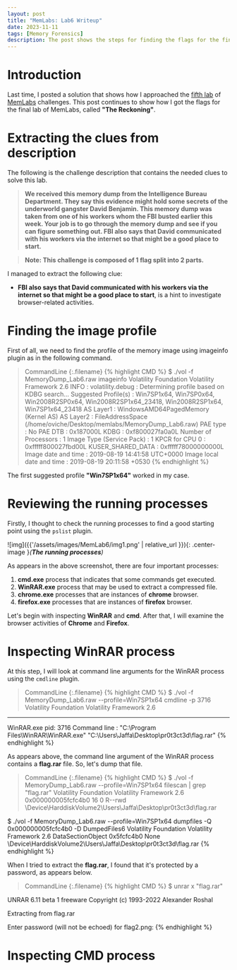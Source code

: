 ```yaml
---
layout: post
title: "MemLabs: Lab6 Writeup"
date: 2023-11-11
tags: [Memory Forensics] 
description: The post shows the steps for finding the flags for the final challenge of MemLabs.
---
```


# Introduction

Last time, I posted a solution that shows how I approached the [fifth lab](https://oviche.github.io/2023/11/MemLabs5/) of [MemLabs](https://github.com/stuxnet999/MemLabs/tree/master) challenges. This post continues to show how I got the flags for the final lab of MemLabs, called **"The Reckoning"**.

# Extracting the clues from description

The following is the challenge description that contains the needed clues to solve this lab.
> **We received this memory dump from the Intelligence Bureau Department. They say this evidence might hold some secrets of the underworld gangster David Benjamin. This memory dump was taken from one of his workers whom the FBI busted earlier this week. Your job is to go through the memory dump and see if you can figure something out. FBI also says that David communicated with his workers via the internet so that might be a good place to start.**

> **Note: This challenge is composed of 1 flag split into 2 parts.**

I managed to extract the following clue:
- **FBI also says that David communicated with his workers via the internet so that might be a good place to start**, is a hint to investigate browser-related activities.

# Finding the image profile

First of all, we need to find the profile of the memory image using imageinfo plugin as in the following command.
> CommandLine 
{:.filename}
{% highlight CMD %}
$ ./vol -f MemoryDump_Lab6.raw imageinfo
Volatility Foundation Volatility Framework 2.6
INFO    : volatility.debug    : Determining profile based on KDBG search...
          Suggested Profile(s) : Win7SP1x64, Win7SP0x64, Win2008R2SP0x64, Win2008R2SP1x64_23418, Win2008R2SP1x64, Win7SP1x64_23418
                     AS Layer1 : WindowsAMD64PagedMemory (Kernel AS)
                     AS Layer2 : FileAddressSpace (/home/oviche/Desktop/memlabs/MemoryDump_Lab6.raw)
                      PAE type : No PAE
                           DTB : 0x187000L
                          KDBG : 0xf800027fa0a0L
          Number of Processors : 1
     Image Type (Service Pack) : 1
                KPCR for CPU 0 : 0xfffff800027fbd00L
             KUSER_SHARED_DATA : 0xfffff78000000000L
           Image date and time : 2019-08-19 14:41:58 UTC+0000
     Image local date and time : 2019-08-19 20:11:58 +0530
{% endhighlight %}

The first suggested profile **"Win7SP1x64"** worked in my case.

# Reviewing the running processes

Firstly, I thought to check the running processes to find a good starting point using the `pslist` plugin.

![img]({{'/assets/images/MemLab6/img1.png' | relative_url }}){: .center-image }*(**The running processes**)*

As appears in the above screenshot, there are four important processes:
1. **cmd.exe** process that indicates that some commands get executed.
2. **WinRAR.exe** process that may be used to extract a compressed file.
3. **chrome.exe** processes that are instances of **chrome** browser.
4. **firefox.exe** processes that are instances of **firefox** browser.

Let's begin with inspecting **WinRAR** and **cmd**. After that, I will examine the browser activities of **Chrome** and **Firefox**.

# Inspecting WinRAR process

At this step, I will look at command line arguments for the WinRAR process using the `cmdline` plugin.

> CommandLine 
{:.filename}
{% highlight CMD %}
$ ./vol -f MemoryDump_Lab6.raw --profile=Win7SP1x64 cmdline -p 3716
Volatility Foundation Volatility Framework 2.6
************************************************************************
WinRAR.exe pid:   3716
Command line : "C:\Program Files\WinRAR\WinRAR.exe" "C:\Users\Jaffa\Desktop\pr0t3ct3d\flag.rar"
{% endhighlight %}

As appears above, the command line argument of the WinRAR process contains a **flag.rar** file. So, let's dump that file.

> CommandLine 
{:.filename}
{% highlight CMD %}
$ ./vol -f MemoryDump_Lab6.raw --profile=Win7SP1x64 filescan | grep "flag.rar"
Volatility Foundation Volatility Framework 2.6
0x000000005fcfc4b0     16      0 R--rwd \Device\HarddiskVolume2\Users\Jaffa\Desktop\pr0t3ct3d\flag.rar

$ ./vol -f MemoryDump_Lab6.raw --profile=Win7SP1x64 dumpfiles -Q 0x000000005fcfc4b0 -D DumpedFiles6
Volatility Foundation Volatility Framework 2.6
DataSectionObject 0x5fcfc4b0   None   \Device\HarddiskVolume2\Users\Jaffa\Desktop\pr0t3ct3d\flag.rar
{% endhighlight %}

When I tried to extract the **flag.rar**, I found that it's protected by a password, as appears below.
> CommandLine 
{:.filename}
{% highlight CMD %}
$ unrar x "flag.rar"

UNRAR 6.11 beta 1 freeware      Copyright (c) 1993-2022 Alexander Roshal


Extracting from flag.rar

Enter password (will not be echoed) for flag2.png:
{% endhighlight %}


# Inspecting CMD process






